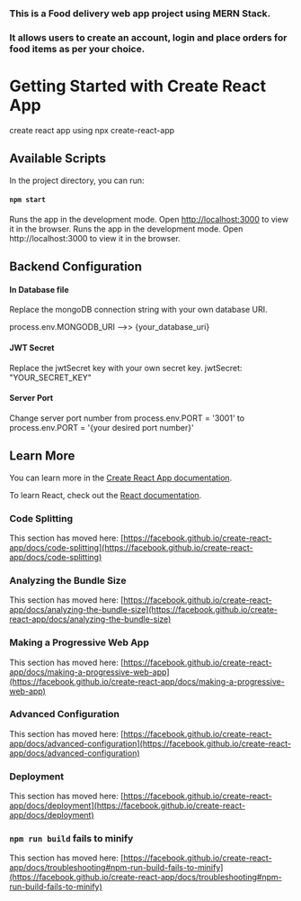 ### This is a Food delivery web app project using MERN Stack.
### It allows users to create an account, login and place orders for food items as per your choice. 

# Getting Started with Create React App

create react app using npx create-react-app


##  Available Scripts
In the project directory, you can run:


#### `npm start`
Runs the app in the development mode. Open [http://localhost:3000](http://localhost:3000) to view it in the browser.
Runs the app in the development mode. Open http://localhost:3000 to view it in the browser.


## Backend Configuration

#### In Database file
Replace the mongoDB connection string with your own database URI.

process.env.MONGODB_URI -->> {your_database_uri}

#### JWT Secret
Replace  the jwtSecret key with your own secret key.
jwtSecret: "YOUR_SECRET_KEY"


#### Server Port
Change server port number from process.env.PORT = '3001' to process.env.PORT = '{your desired port number}'


## Learn More

You can learn more in the [Create React App documentation](https://facebook.github.io/create-react-app/docs/getting-started).

To learn React, check out the [React documentation](https://reactjs.org/).

### Code Splitting

This section has moved here: [https://facebook.github.io/create-react-app/docs/code-splitting](https://facebook.github.io/create-react-app/docs/code-splitting)

### Analyzing the Bundle Size

This section has moved here: [https://facebook.github.io/create-react-app/docs/analyzing-the-bundle-size](https://facebook.github.io/create-react-app/docs/analyzing-the-bundle-size)

### Making a Progressive Web App

This section has moved here: [https://facebook.github.io/create-react-app/docs/making-a-progressive-web-app](https://facebook.github.io/create-react-app/docs/making-a-progressive-web-app)

### Advanced Configuration

This section has moved here: [https://facebook.github.io/create-react-app/docs/advanced-configuration](https://facebook.github.io/create-react-app/docs/advanced-configuration)

### Deployment

This section has moved here: [https://facebook.github.io/create-react-app/docs/deployment](https://facebook.github.io/create-react-app/docs/deployment)

### `npm run build` fails to minify

This section has moved here: [https://facebook.github.io/create-react-app/docs/troubleshooting#npm-run-build-fails-to-minify](https://facebook.github.io/create-react-app/docs/troubleshooting#npm-run-build-fails-to-minify)















